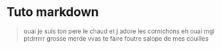 # Tuto markdown

> ouai je suis ton pere le chaud et j adore les cornichons eh ouai mgl ptdrrrrr grosse merde vvas te faire foutre salope de mes couilles